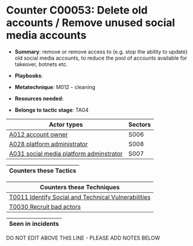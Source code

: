 # Counter C00053: Delete old accounts / Remove unused social media accounts

* **Summary**: remove or remove access to (e.g. stop the ability to update) old social media accounts, to reduce the pool of accounts available for takeover, botnets etc. 

* **Playbooks**: 

* **Metatechnique**: M012 - cleaning

* **Resources needed:** 

* **Belongs to tactic stage**: TA04


| Actor types | Sectors |
| ----------- | ------- |
| [A012 account owner](../generated_pages/actortypes/A012.md) | S006 |
| [A028 platform administrator](../generated_pages/actortypes/A028.md) | S008 |
| [A031 social media platform adminstrator](../generated_pages/actortypes/A031.md) | S007 |



| Counters these Tactics |
| ---------------------- |



| Counters these Techniques |
| ------------------------- |
| [T0011 Identify Social and Technical Vulnerabilities](../generated_pages/techniques/T0011.md) |
| [T0030 Recruit bad actors](../generated_pages/techniques/T0030.md) |



| Seen in incidents |
| ----------------- |


DO NOT EDIT ABOVE THIS LINE - PLEASE ADD NOTES BELOW